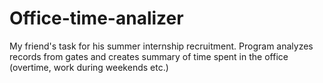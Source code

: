 # Office-time-analizer
My friend's task for his summer internship recruitment.
Program analyzes records from gates and creates summary of time spent in the office (overtime, work during weekends etc.)
